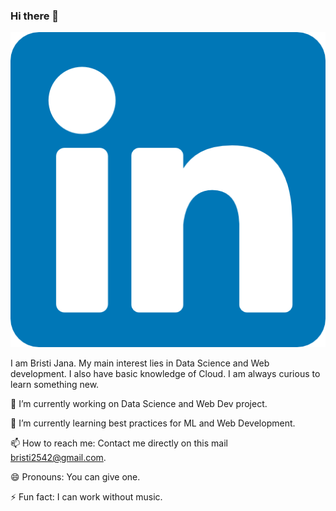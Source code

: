 ### Hi there 👋

[![LinkedIn Link](symbol/linkedin.png)](https://www.linkedin.com/in/bristi-jana-379a5b1b9/)

I am Bristi Jana. My main interest lies in Data Science and Web development. I also have basic knowledge of Cloud. I am always curious to learn something new.

🔭 I’m currently working on Data Science and Web Dev project.

🌱 I’m currently learning best practices for ML and Web Development.

📫 How to reach me: Contact me directly on this mail bristi2542@gmail.com.

😄 Pronouns: You can give one.

⚡ Fun fact: I can work without music.
